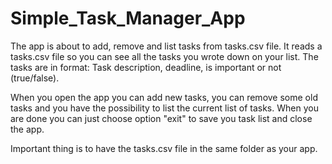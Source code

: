 # Simple_Task_Manager_App
The app is about to add, remove and list tasks from tasks.csv file. It reads a tasks.csv file so you can see all the tasks you wrote down on your list.
The tasks are in format: Task description, deadline, is important or not (true/false).

When you open the app you can add new tasks, you can remove some old tasks and you have the possibility to list the current list of tasks. When you are done you can just choose option "exit" to save you task list and close the app.

Important thing is to have the tasks.csv file in the same folder as your app.
